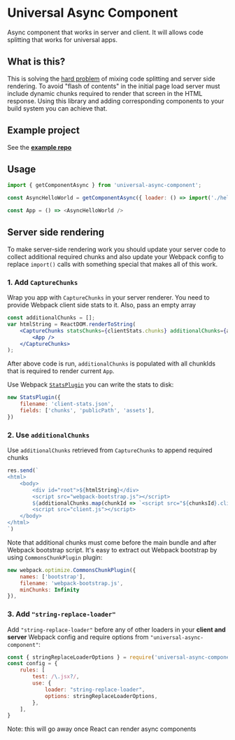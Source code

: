 # Universal Async Component

Async component that works in server and client. It will allows code splitting that works for universal apps.

## What is this?
This is solving the [hard problem](https://github.com/ReactTraining/react-router/blob/d64ed0150b41df02b083f090b6682261c819a91e/packages/react-router-dom/docs/guides/code-splitting.md#code-splitting--server-rendering) of mixing code splitting and server side rendering. To avoid "flash of contents" in the initial page load server must include dynamic chunks required to render that screen in the HTML response. Using this library and adding corresponding components to your build system you can achieve that.


## Example project
See the [**example repo**](https://github.com/mohsen1/universal-async-component-example)

## Usage

```js
import { getComponentAsync } from 'universal-async-component';

const AsyncHelloWorld = getComponentAsync({ loader: () => import('./hello') });

const App = () => <AsyncHelloWorld />
```

## Server side rendering

To make server-side rendering work you should update your server code to collect additional required chunks and also update your Webpack config to replace `import()` calls with something special that makes all of this work.

### 1. Add `CaptureChunks`
Wrap you app with `CaptureChunks` in your server renderer. You need to provide Webpack client side stats to it. Also, pass an empty array

```jsx
const additionalChunks = [];
var htmlString = ReactDOM.renderToString(
    <CaptureChunks statsChunks={clientStats.chunks} additionalChunks={additionalChunks}>
        <App />
    </CaptureChunks>
);
```
After above code is run, `additionalChunks` is populated with all chunkIds that is required to render current `App`.

Use Webpack [`StatsPlugin`](https://www.npmjs.com/package/webpack-stats-plugin) you can write the stats to disk:

```js
new StatsPlugin({
    filename: 'client-stats.json',
    fields: ['chunks', 'publicPath', 'assets'],
})
```

### 2. Use `additionalChunks`
Use `additionalChunks` retrieved from `CaptureChunks` to append required chunks

```js
res.send(`
<html>
    <body>
        <div id="root">${htmlString}</div>
        <script src="webpack-bootstrap.js"></script>
        ${additionalChunks.map(chunkId => `<script src="${chunksId}.client.js"></script>`)}
        <script src="client.js"></script>
    </body>
</html>
`)
```
Note that additional chunks must come before the main bundle and after Webpack bootstrap script. It's easy to extract out Webpack bootstrap by using `CommonsChunkPlugin` plugin:

```js
new webpack.optimize.CommonsChunkPlugin({
    names: ['bootstrap'],
    filename: 'webpack-bootstrap.js',
    minChunks: Infinity
}),
```

### 3. Add `"string-replace-loader"`
Add `"string-replace-loader"` before any of other loaders in your **client and server** Webpack config and require options from `"universal-async-component"`:

```js
const { stringReplaceLoaderOptions } = require('universal-async-component');
const config = {
    rules: [
        test: /\.jsx?/,
        use: {
            loader: "string-replace-loader",
            options: stringReplaceLoaderOptions,
        },
    ],
}
```
Note: this will go away once React can render async components




